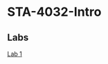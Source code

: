 # STA-4032-Intro

## Labs

[Lab 1](https://colab.research.google.com/drive/1rwsTCxkp0nTfD3P3BKr3KqBBn_5Icwtv?usp=sharing)
